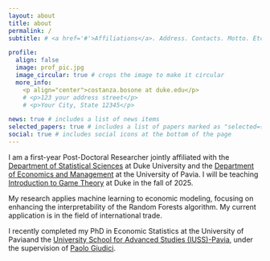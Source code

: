 ```yaml
---
layout: about
title: about
permalink: /
subtitle: # <a href='#'>Affiliations</a>. Address. Contacts. Motto. Etc.

profile:
  align: false
  image: prof_pic.jpg
  image_circular: true # crops the image to make it circular
  more_info: 
    <p align="center">costanza.bosone at duke.edu</p>
    # <p>123 your address street</p>
    # <p>Your City, State 12345</p>

news: true # includes a list of news items
selected_papers: true # includes a list of papers marked as "selected={true}"
social: true # includes social icons at the bottom of the page
---
```

I am a first-year Post-Doctoral Researcher jointly affiliated with the [Department of Statistical Sciences](https://stat.duke.edu/) at Duke University and the [Department of Economics and Management](https://economiaemanagement.dip.unipv.it/en) at the University of Pavia. I will be teaching [Introduction to Game Theory](https://focus.duke.edu/clusters-courses/modeling-economic-and-social-sciences) at Duke in the fall of 2025.

My research applies machine learning to economic modeling, focusing on enhancing the interpretability of the Random Forests algorithm. My current application is in the field of international trade.

I recently completed my PhD in Economic Statistics at the University of Paviaand the [University School for Advanced Studies (IUSS)-Pavia](https://www.iusspavia.it/en), under the supervision of 
[Paolo Giudici](https://sites.google.com/a/unipv.it/giudici/paolo-giudici).  



